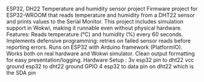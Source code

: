  ESP32, DH22 Temperature and humidity sensor project
 Firmware project for ESP32-WROOM that reads temperature and humidity from a DHT22 sensor and prints values to the Serial Monitor.
This project includes simulation support in Wokwi, making it runnable even without physical hardware.
Features:  Reads temperature (°C) and humidity (%) every 60 seconds.
           Implements defensive programming: retries on failed sensor reads before reporting errors.
           Runs on ESP32 with Arduino framework (PlatformIO).
           Works both on real hardware and Wokwi simulator.
           Clean output formatting for easy presentation/logging.
Hardware Setup :
                3v esp32 pin to dht22 vcc
                ground esp32 to dht22 ground
                GPIO 4 esp32 to data pin on dht22 which is the SDA pin
                
                
      
